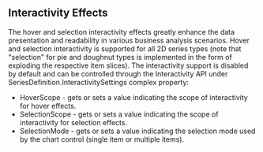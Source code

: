 ## Interactivity Effects
The hover and selection interactivity effects greatly enhance the data presentation and readability in various business analysis scenarios. Hover and selection interactivity is supported for all 2D series types (note that "selection" for pie and doughnut types is implemented in the form of exploding the respective item slices). The interactivity support is disabled by default and can be controlled through the Interactivity API under SeriesDefinition.InteractivitySettings complex property:

  - HoverScope - gets or sets a value indicating the scope of interactivity for hover effects.
  - SelectionScope - gets or sets a value indicating the scope of interactivity for selection effects.
  - SelectionMode - gets or sets a value indicating the selection mode used by the chart control (single item or multiple items).